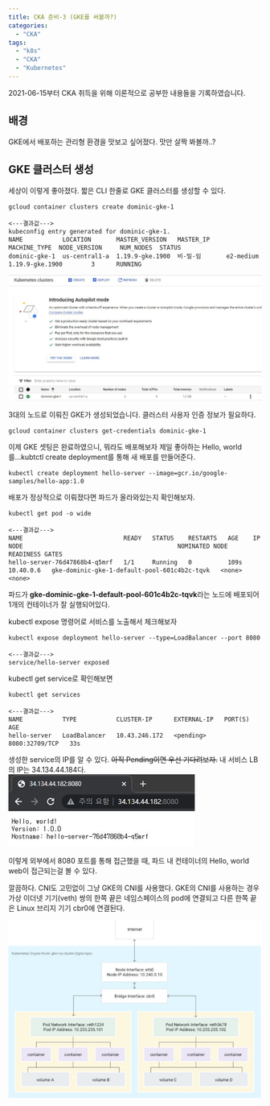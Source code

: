 ```yaml
---
title: CKA 준비-3 (GKE를 써볼까?)
categories:
  - "CKA"
tags:
  - "k8s"
  - "CKA"
  - "Kubernetes"
---
```

2021-06-15부터 CKA 취득을 위해 이론적으로 공부한 내용들을 기록하였습니다.
<!--more-->

## 배경
GKE에서 배포하는 관리형 환경을 맛보고 싶어졌다. 맛만 살짝 봐볼까..?

## GKE 클러스터 생성
세상이 이렇게 좋아졌다. 짧은 CLI 한줄로 GKE 클러스터를 생성할 수 있다.

```
gcloud container clusters create dominic-gke-1

<---결과값--->
kubeconfig entry generated for dominic-gke-1.
NAME           LOCATION       MASTER_VERSION   MASTER_IP     MACHINE_TYPE  NODE_VERSION     NUM_NODES  STATUS
dominic-gke-1  us-central1-a  1.19.9-gke.1900  비-밀-임       e2-medium   1.19.9-gke.1900        3      RUNNING

```
![This is an image](/img/gke_1.jpg)

3대의 노드로 이뤄진 GKE가 생성되었습니다. 클러스터 사용자 인증 정보가 필요하다.

```
gcloud container clusters get-credentials dominic-gke-1
```

이제 GKE 셋팅은 완료하였으니, 뭐라도 배포해보자 제일 좋아하는 Hello, world를...kubtctl create deployment를 통해 새 배포를 만들어준다.

```
kubectl create deployment hello-server --image=gcr.io/google-samples/hello-app:1.0
```

배포가 정상적으로 이뤄졌다면 파드가 올라와있는지 확인해보자.

```
kubectl get pod -o wide

<---결과값--->
NAME                            READY   STATUS    RESTARTS   AGE    IP          NODE                                           NOMINATED NODE   READINESS GATES
hello-server-76d47868b4-q5mrf   1/1     Running   0          109s   10.40.0.6   gke-dominic-gke-1-default-pool-601c4b2c-tqvk   <none>           <none>
```

파드가 **gke-dominic-gke-1-default-pool-601c4b2c-tqvk**라는 노드에 배포되어 1개의 컨테이너가 잘 실행되어있다. 

kubectl expose 명령어로 서비스를 노출해서 체크해보자

```
kubectl expose deployment hello-server --type=LoadBalancer --port 8080

<---결과값--->
service/hello-server exposed
```

kubectl get service로 확인해보면

```
kubectl get services

<---결과값--->
NAME           TYPE           CLUSTER-IP      EXTERNAL-IP   PORT(S)          AGE
hello-server   LoadBalancer   10.43.246.172   <pending>     8080:32709/TCP   33s
```

생성한 service의 IP를 알 수 있다. ~~아직 Pending이면 우선 기다려보자.~~ 내 서비스 LB의 IP는 34.134.44.184다.
![This is an image](/img/gke_2.jpg)

이렇게 외부에서 8080 포트를 통해 접근했을 때, 파드 내 컨테이너의 Hello, world web이 접근되는걸 볼 수 있다.

깔끔하다. CNI도 고민없이 그냥 GKE의 CNI를 사용했다.
GKE의 CNI를 사용하는 경우 가상 이더넷 기기(veth) 쌍의 한쪽 끝은 네임스페이스의 pod에 연결되고 다른 한쪽 끝은 Linux 브리지 기기 cbr0에 연결된다.

![This is an image](/img/gke_3.jpg)
